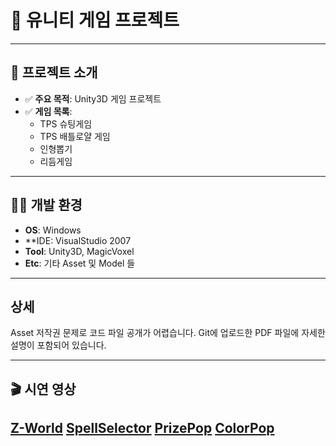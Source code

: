 # 📌 유니티 게임 프로젝트


---

## 🚀 프로젝트 소개

- ✅ **주요 목적**: Unity3D 게임 프로젝트
- ✅ **게임 목록**:
  - TPS 슈팅게임
  - TPS 배틀로얄 게임
  - 인형뽑기
  - 리듬게임

---

## 🧑‍💻 개발 환경

-  **OS**: Windows
-  **IDE: VisualStudio 2007
-  **Tool**: Unity3D, MagicVoxel
-  **Etc**: 기타 Asset 및 Model 들

---
## 상세

 Asset 저작권 문제로 코드 파일 공개가 어렵습니다.
 Git에 업로드한 PDF 파일에 자세한 설명이 포함되어 있습니다.

---

## 🎬 시연 영상  
[Z-World](https://youtu.be/8z7gQVrSdyU)
[SpellSelector](https://youtu.be/yRzFRZPmPiE)
[PrizePop](https://youtu.be/Jzfe5zWnLjA)
[ColorPop](https://youtu.be/8fUqQ-925wI)
---
